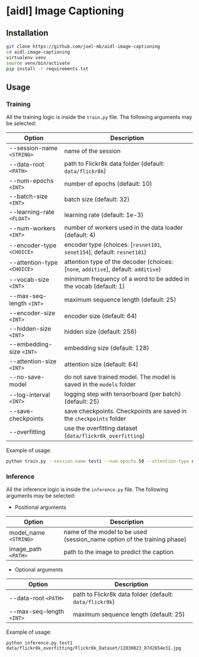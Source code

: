 # [aidl] Image Captioning

## Installation

```sh
git clone https://github.com/joel-mb/aidl-image-captioning
cd aidl-image-captioning
virtualenv venv
source venv/bin/activate
pip install -r requirements.txt
```

## Usage
### Training
All the training logic is inside the `train.py` file. The following arguments may be selected:

| Option | Description |
| --- | --- |
| --session-name `<STRING>` | name of the session |
| --data-root `<PATH>` | path to Flickr8k data folder (default: `data/flickr8k`) |
| --num-epochs `<INT>` | number of epochs (default: 10) |
| --batch-size `<INT>` | batch size (default: 32) |
| --learning-rate `<FLOAT>` | learning rate (default: 1e-3) |
| --num-workers `<INT>` | number of workers used in the data loader (default: 4) |
| --encoder-type `<CHOICE>` | encoder type (choices: [`resnet101`, `senet154`], default: `resnet101`) |
| --attention-type `<CHOICE>` | attention type of the decoder (choices: [`none`, `additive`], default: `additive`) |
| --vocab-size `<INT>` | minimum frequency of a word to be added in the vocab (default: 1) |
| --max-seq-length `<INT>` | maximum sequence length (default: 25) |
| --encoder-size `<INT>` | encoder size (default: 64) |
| --hidden-size `<INT>` | hidden size (default: 256) |
| --embedding-size `<INT>` | embedding size (default: 128) |
| --attention-size `<INT>` | attention size (default: 64) |
| --no-save-model | do not save trained model. The model is saved in the `models` folder |
| --log-interval `<INT>` | logging step with tensorboard (per batch) (default: 25) |
| --save-checkpoints | save checkpoints. Checkpoints are saved in the `checkpoints` folder |
| --overfitting | use the overfitting dataset (`data/flickr8k_overfitting`) |

Example of usage:
```sh
python train.py --session-name test1 --num-epochs 50 --attention-type none
```

### Inference
All the inference logic is inside the `inference.py` file. The following arguments may be selected:

* Positional arguments

| Option | Description |
| --- | --- |
| model_name `<STRING>` | name of the model to be used (session_name option of the training phase) |
| image_path `<PATH>` | path to the image to predict the caption |

* Optional arguments

| Option | Description |
| --- | --- |
| --data-root `<PATH>` | path to Flickr8k data folder (default: `data/flickr8k`) |
| --max-seq-length `<INT>` | maximum sequence length (default: 25) |

Example of usage:
```
python inference.py test1 data/flickr8k_overfitting/Flickr8k_Dataset/12830823_87d2654e31.jpg
```